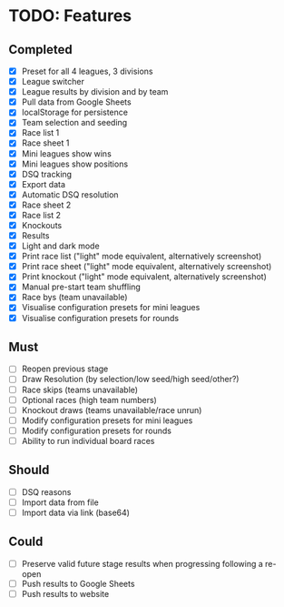 # TODO: Features

## Completed

- [x] Preset for all 4 leagues, 3 divisions
- [x] League switcher
- [x] League results by division and by team
- [x] Pull data from Google Sheets
- [x] localStorage for persistence
- [x] Team selection and seeding
- [x] Race list 1
- [x] Race sheet 1
- [x] Mini leagues show wins
- [x] Mini leagues show positions
- [x] DSQ tracking
- [x] Export data
- [x] Automatic DSQ resolution
- [x] Race sheet 2
- [x] Race list 2
- [x] Knockouts
- [x] Results
- [x] Light and dark mode
- [x] Print race list ("light" mode equivalent, alternatively screenshot)
- [x] Print race sheet ("light" mode equivalent, alternatively screenshot)
- [x] Print knockout ("light" mode equivalent, alternatively screenshot)
- [x] Manual pre-start team shuffling
- [x] Race bys (team unavailable)
- [x] Visualise configuration presets for mini leagues
- [x] Visualise configuration presets for rounds

## Must

- [ ] Reopen previous stage
- [ ] Draw Resolution (by selection/low seed/high seed/other?)
- [ ] Race skips (teams unavailable)
- [ ] Optional races (high team numbers)
- [ ] Knockout draws (teams unavailable/race unrun)
- [ ] Modify configuration presets for mini leagues
- [ ] Modify configuration presets for rounds
- [ ] Ability to run individual board races

## Should

- [ ] DSQ reasons
- [ ] Import data from file
- [ ] Import data via link (base64)

## Could

- [ ] Preserve valid future stage results when progressing following a re-open
- [ ] Push results to Google Sheets
- [ ] Push results to website
